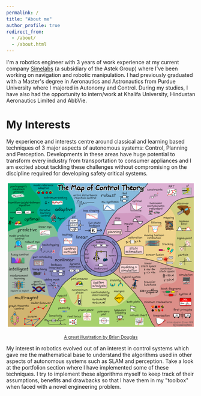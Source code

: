 ```yaml
---
permalink: /
title: "About me"
author_profile: true
redirect_from: 
  - /about/
  - /about.html
---
```


I'm a robotics engineer with 3 years of work experience at my current company [Simelabs](https://www.simelabs.com/services/robotics/) (a subsidiary of the Astek Group) where I've been working on navigation and robotic manipulation. I had previously graduated with a Master's degree in Aeronautics and Astronautics from Purdue University where I majored in Autonomy and Control. During my studies, I have also had the opportunity to intern/work at Khalifa University, Hindustan Aeronautics Limited and AbbVie. 

My Interests
======

My experience and interests centre around classical and learning based techniques of 3 major aspects of autonomous systems: Control, Planning and Perception. Developments in these areas have huge potential to transform every industry from transportation to consumer appliances and I am excited about tackling these challenges without compromising on the discipline required for developing safety critical systems. 

<!-- However, I wish to do so with the discipline, as advanced robotics application will often involve involve/interact human beings/life and hope to gain more expertise in this regards from experts/experienced engineers/practitioners who have experience in deploying safety critical systems -->

![Map of Control Theory by Brian Douglas](/images/Control_Map.png) 
<p style="text-align: center; font-size: smaller;"><a href="https://engineeringmedia.com/map-of-control">A great illustration by Brian Douglas</a></p>

My interest in robotics evolved out of an interest in control systems which gave me the mathematical base to understand the algorithms used in other aspects of autonomous systems such as SLAM and perception. Take a look at the portfolion section where I have implemented some of these techniques. I try to implement these algorithms myself to keep track of their assumptions, benefits and drawbacks so that I have them in my "toolbox" when faced with a novel engineering problem.


<!-- Despite the fact that some of the advanced control algorithms/results shown in the above graphic (made by the excellent Brian Douglas) only have niche areas of application, my aim is to have an understanding of the / I aim to be aware of the assumptions, benefits and drawbacks of all of these approaches so that I have them in my "toolbox" when faced with a novel engineering problem

Like many other Jekyll-based GitHub Pages templates, Academic Pages makes you separate the website's content from its form. The content & metadata of your website are in structured markdown files, while various other files constitute the theme, specifying how to transform that content & metadata into HTML pages. You keep these various markdown (.md), YAML (.yml), HTML, and CSS files in a public GitHub repository. Each time you commit and push an update to the repository, the [GitHub pages](https://pages.github.com/) service creates static HTML pages based on these files, which are hosted on GitHub's servers free of charge. -->


